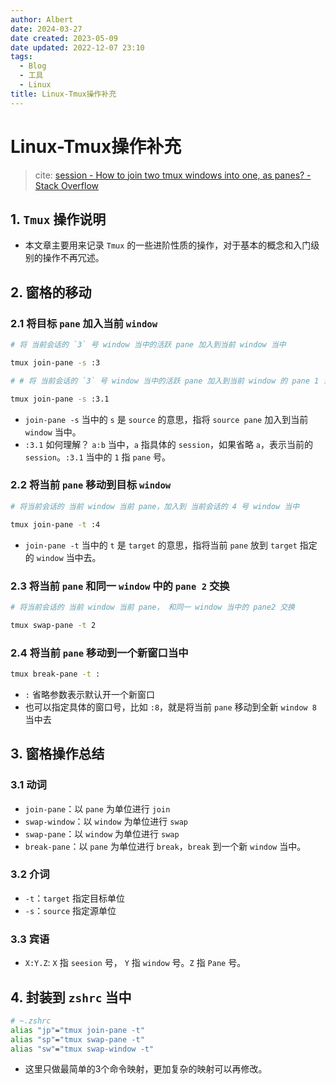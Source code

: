 ```yaml
---
author: Albert
date: 2024-03-27
date created: 2023-05-09
date updated: 2022-12-07 23:10
tags:
  - Blog
  - 工具
  - Linux
title: Linux-Tmux操作补充
---
```


# Linux-Tmux操作补充

> cite: [session - How to join two tmux windows into one, as panes? - Stack Overflow](https://stackoverflow.com/questions/9592969/how-to-join-two-tmux-windows-into-one-as-panes)

## 1. `Tmux` 操作说明

- 本文章主要用来记录 `Tmux` 的一些进阶性质的操作，对于基本的概念和入门级别的操作不再冗述。

## 2. 窗格的移动

### 2.1 将目标 `pane` 加入当前 `window`

```bash
# 将 当前会话的 `3` 号 window 当中的活跃 pane 加入到当前 window 当中

tmux join-pane -s :3

# # 将 当前会话的 `3` 号 window 当中的活跃 pane 加入到当前 window 的 pane 1 当中

tmux join-pane -s :3.1
```

- `join-pane -s` 当中的 `s` 是 `source` 的意思，指将 `source pane` 加入到当前 `window` 当中。
- `:3.1` 如何理解？ `a:b` 当中，`a` 指具体的 `session`，如果省略 `a`，表示当前的 `session`。`:3.1` 当中的 `1` 指 `pane` 号。

### 2.2 将当前 `pane` 移动到目标 `window`

```bash
# 将当前会话的 当前 window 当前 pane，加入到 当前会话的 4 号 window 当中

tmux join-pane -t :4
```

- `join-pane -t` 当中的 `t` 是 `target` 的意思，指将当前 `pane` 放到 `target` 指定的 `window` 当中去。

### 2.3 将当前 `pane` 和同一 `window` 中的 `pane 2` 交换

```bash
# 将当前会话的 当前 window 当前 pane， 和同一 window 当中的 pane2 交换

tmux swap-pane -t 2
```

### 2.4 将当前 `pane` 移动到一个新窗口当中

```bash
tmux break-pane -t :
```

- `:` 省略参数表示默认开一个新窗口
- 也可以指定具体的窗口号，比如 `:8`，就是将当前 `pane` 移动到全新 `window 8` 当中去

## 3. 窗格操作总结

### 3.1 动词

- `join-pane`：以 `pane` 为单位进行 `join`
- `swap-window`：以 `window` 为单位进行 `swap`
- `swap-pane`：以 `window` 为单位进行 `swap`
- `break-pane`：以 `pane` 为单位进行 `break`，`break` 到一个新 `window` 当中。

### 3.2 介词

- `-t`：`target` 指定目标单位
- `-s`：`source` 指定源单位

### 3.3 宾语

- `X:Y.Z`: `X` 指 `seesion` 号， `Y` 指 `window` 号。`Z` 指 `Pane` 号。

## 4. 封装到 `zshrc` 当中

```bash
# ~.zshrc
alias "jp"="tmux join-pane -t"
alias "sp"="tmux swap-pane -t"
alias "sw"="tmux swap-window -t"

```

- 这里只做最简单的3个命令映射，更加复杂的映射可以再修改。
